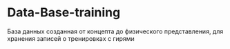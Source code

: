 # Data-Base-training
База данных созданная от концепта до физического представления, для хранения записей о тренировках с гирями
